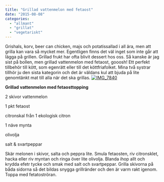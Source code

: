 ```yaml
---
title: "Grillad vattenmelon med fetaost"
date: "2015-08-08"
categories: 
  - "allmant"
  - "grillat"
  - "vegetariskt"
---
```


Grishals, korv, beer can chicken, majs och potatissallad i all ära, men att grilla kan vara så mycket mer. Egentligen finns det väl inget som inte går att lägga på grillen. Grillad frukt har ofta blivit dessert hos oss. Så kanske är jag sist på bollen, men grillad vattenmelon med fetaost, gooosh! Ett perfekt tillbehör till kött, som egenrätt eller till det köttfriafolket. Mina två systrar tillhör ju den sista kategorin och det är väldans kul att bjuda på lite genomtänkt mat till alla när det ska grillas. [![IMG_7840](/static/img/IMG_7840-e1439020558574-1020x1360.jpg)](http://import.local/wp-content/uploads/2015/08/IMG_7840.jpg)

**Grillad vattenmelon med fetaosttopping**

2 skivor vattenmelon

1 pkt fetaost

citronskal från 1 ekologisk citron

1 näve mynta

olivolja

salt & svartpeppar

Skär melonen i skivor, salta och peppra lite. Smula fetaosten, riv citronsklet, hacka eller riv myntan och ringa över lite olivolja. Blanda ihop allt och krydda efetr tycke och smak med salt och svartpeppar. Grilla skivorna på båda sidorna så det bildas snygga grillränder och den är varm rakt igenom. Toppa med fetatoströran.
